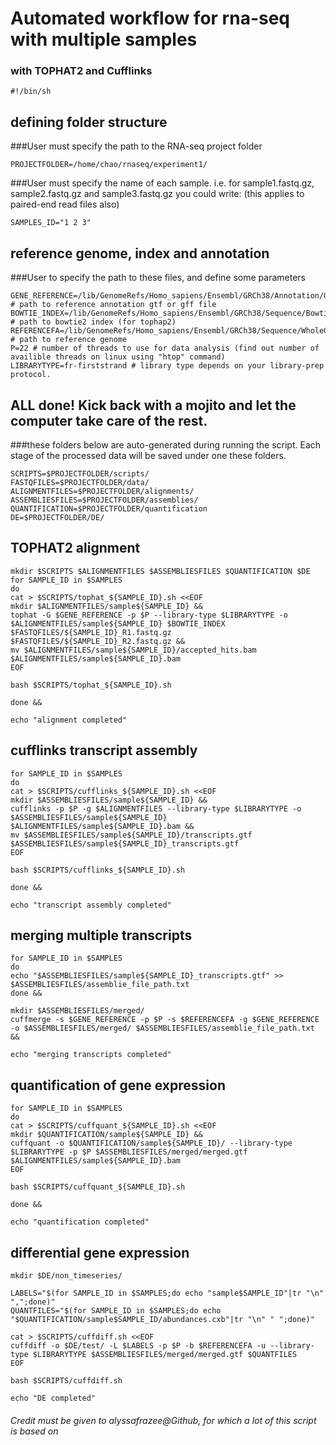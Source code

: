 # Automated workflow for rna-seq with multiple samples
### with TOPHAT2 and Cufflinks
```
#!/bin/sh
```

## defining folder structure

###User must specify the path to the RNA-seq project folder
```
PROJECTFOLDER=/home/chao/rnaseq/experiment1/
```
###User must specify the name of each sample. i.e. for sample1.fastq.gz, sample2.fastq.gz and sample3.fastq.gz you could write: (this applies to paired-end read files also)
```
SAMPLES_ID="1 2 3"
```
## reference genome, index and annotation

###User to specify the path to these files, and define some parameters
```
GENE_REFERENCE=/lib/GenomeRefs/Homo_sapiens/Ensembl/GRCh38/Annotation/Genes/genes.gtf # path to reference annotation gtf or gff file
BOWTIE_INDEX=/lib/GenomeRefs/Homo_sapiens/Ensembl/GRCh38/Sequence/Bowtie2Index/human38 # path to bowtie2 index (for tophap2)
REFERENCEFA=/lib/GenomeRefs/Homo_sapiens/Ensembl/GRCh38/Sequence/WholeGenomeFasta/genome.fa # path to reference genome
P=22 # number of threads to use for data analysis (find out number of availible threads on linux using "htop" command)
LIBRARYTYPE=fr-firststrand # library type depends on your library-prep protocol.
```
## ALL done! Kick back with a mojito and let the computer take care of the rest.

###these folders below are auto-generated during running the script. Each stage of the processed data will be saved under one these folders.
```
SCRIPTS=$PROJECTFOLDER/scripts/
FASTQFILES=$PROJECTFOLDER/data/
ALIGNMENTFILES=$PROJECTFOLDER/alignments/
ASSEMBLIESFILES=$PROJECTFOLDER/assemblies/
QUANTIFICATION=$PROJECTFOLDER/quantification
DE=$PROJECTFOLDER/DE/
```



## TOPHAT2 alignment
```
mkdir $SCRIPTS $ALIGNMENTFILES $ASSEMBLIESFILES $QUANTIFICATION $DE
for SAMPLE_ID in $SAMPLES
do
cat > $SCRIPTS/tophat_${SAMPLE_ID}.sh <<EOF
mkdir $ALIGNMENTFILES/sample${SAMPLE_ID} &&
tophat -G $GENE_REFERENCE -p $P --library-type $LIBRARYTYPE -o $ALIGNMENTFILES/sample${SAMPLE_ID} $BOWTIE_INDEX $FASTQFILES/${SAMPLE_ID}_R1.fastq.gz $FASTQFILES/${SAMPLE_ID}_R2.fastq.gz &&
mv $ALIGNMENTFILES/sample${SAMPLE_ID}/accepted_hits.bam $ALIGNMENTFILES/sample${SAMPLE_ID}.bam
EOF

bash $SCRIPTS/tophat_${SAMPLE_ID}.sh

done &&

echo "alignment completed"
```
## cufflinks transcript assembly
```
for SAMPLE_ID in $SAMPLES
do
cat > $SCRIPTS/cufflinks_${SAMPLE_ID}.sh <<EOF
mkdir $ASSEMBLIESFILES/sample${SAMPLE_ID} &&
cufflinks -p $P -g $ALIGNMENTFILES --library-type $LIBRARYTYPE -o $ASSEMBLIESFILES/sample${SAMPLE_ID} $ALIGNMENTFILES/sample${SAMPLE_ID}.bam &&
mv $ASSEMBLIESFILES/sample${SAMPLE_ID}/transcripts.gtf $ASSEMBLIESFILES/sample${SAMPLE_ID}_transcripts.gtf
EOF

bash $SCRIPTS/cufflinks_${SAMPLE_ID}.sh

done &&

echo "transcript assembly completed"
```
## merging multiple transcripts
```
for SAMPLE_ID in $SAMPLES
do 
echo "$ASSEMBLIESFILES/sample${SAMPLE_ID}_transcripts.gtf" >> $ASSEMBLIESFILES/assemblie_file_path.txt
done &&

mkdir $ASSEMBLIESFILES/merged/
cuffmerge -s $GENE_REFERENCE -p $P -s $REFERENCEFA -g $GENE_REFERENCE -o $ASSEMBLIESFILES/merged/ $ASSEMBLIESFILES/assemblie_file_path.txt &&

echo "merging transcripts completed"
```
## quantification of gene expression
```
for SAMPLE_ID in $SAMPLES
do
cat > $SCRIPTS/cuffquant_${SAMPLE_ID}.sh <<EOF
mkdir $QUANTIFICATION/sample${SAMPLE_ID} &&
cuffquant -o $QUANTIFICATION/sample${SAMPLE_ID}/ --library-type $LIBRARYTYPE -p $P $ASSEMBLIESFILES/merged/merged.gtf $ALIGNMENTFILES/sample${SAMPLE_ID}.bam
EOF

bash $SCRIPTS/cuffquant_${SAMPLE_ID}.sh

done &&

echo "quantification completed"
```
## differential gene expression
```
mkdir $DE/non_timeseries/

LABELS="$(for SAMPLE_ID in $SAMPLES;do echo "sample$SAMPLE_ID"|tr "\n" ",";done)"
QUANTFILES="$(for SAMPLE_ID in $SAMPLES;do echo "$QUANTIFICATION/sample$SAMPLE_ID/abundances.cxb"|tr "\n" " ";done)"

cat > $SCRIPTS/cuffdiff.sh <<EOF
cuffdiff -o $DE/test/ -L $LABELS -p $P -b $REFERENCEFA -u --library-type $LIBRARYTYPE $ASSEMBLIESFILES/merged/merged.gtf $QUANTFILES
EOF

bash $SCRIPTS/cuffdiff.sh

echo "DE completed"

```

###### Credit must be given to alyssafrazee@Github, for which a lot of this script is based on
